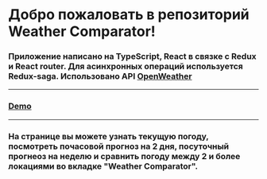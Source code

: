 # Добро пожаловать в репозиторий Weather Comparator!

### Приложение написано на TypeScript, React в связке с Redux и React router. Для асинхронных операций используется Redux-saga. Использовано API [OpenWeather](https://openweathermap.org/api)

---

### [Demo](https://gun-che.github.io/tz-Weather-Comparator/)

---

### На странице вы можете узнать текущую погоду, посмотреть почасовой прогноз на 2 дня, посуточный прогнеоз на неделю и сравнить погоду между 2 и более локациями во вкладке "Weather Comparator".
